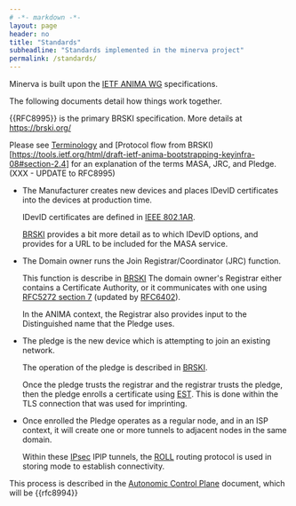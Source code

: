 ```yaml
---
# -*- markdown -*-
layout: page
header: no
title: "Standards"
subheadline: "Standards implemented in the minerva project"
permalink: /standards/
---
```


Minerva is built upon the [IETF ANIMA WG](https://datatracker.ietf.org/wg/anima/) specifications.

The following documents detail how things work together.

{{RFC8995}} is the primary BRSKI specification.  More details at https://brski.org/

Please see  [Terminology](https://tools.ietf.org/html/draft-ietf-anima-bootstrapping-keyinfra-08#section-1.2) and [Protocol flow from BRSKI)[https://tools.ietf.org/html/draft-ietf-anima-bootstrapping-keyinfra-08#section-2.4] for an explanation of the terms MASA, JRC, and Pledge.
(XXX - UPDATE to RFC8995)

+ The Manufacturer creates new devices and places IDevID certificates into the devices at production time.

    IDevID certificates are defined in
    [IEEE 802.1AR](http://www.ieee802.org/1/pages/802.1ar.html).

    [BRSKI](https://tools.ietf.org/html/draft-ietf-anima-bootstrapping-keyinfra-08#section-2.3)
    provides a bit more detail as to which IDevID options, and provides for a URL to be included
    for the MASA service.

+ The Domain owner runs the Join Registrar/Coordinator (JRC) function.

    This function is describe in [BRSKI](https://tools.ietf.org/html/draft-ietf-anima-bootstrapping-keyinfra-08#section-5.4)
    The domain owner's Registrar either contains a Certificate Authority, or it communicates with one using [RFC5272 section 7](https://tools.ietf.org/html/rfc5272#section-7) (updated by [RFC6402](https://tools.ietf.org/html/rfc6402)).

    In the ANIMA context, the Registrar also provides input to the Distinguished
    name that the Pledge uses.

* The pledge is the new device which is attempting to join an existing network.

    The operation of the pledge is described in [BRSKI](https://tools.ietf.org/html/draft-ietf-anima-bootstrapping-keyinfra-08#section-5.2).

    Once the pledge trusts the registrar and the registrar trusts the pledge, then
    the pledge enrolls a certificate using [EST](https://tools.ietf.org/html/rfc6402).
    This is done within the TLS connection that was used for imprinting.

* Once enrolled the Pledge operates as a regular node, and in an ISP context, it will create one or more tunnels to adjacent nodes in the same domain.

    Within these [IPsec](https://tools.ietf.org/html/rfc7296) IPIP tunnels, the
    [ROLL](https://tools.ietf.org/html/rfc6550) routing protocol is used in
    storing mode to establish connectivity.

This process is described in the [Autonomic Control Plane](https://tools.ietf.org/html/draft-ietf-anima-autonomic-control-plane-12) document,
which will be {{rfc8994}}



